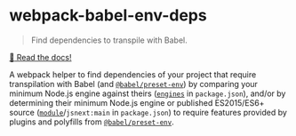# webpack-babel-env-deps

> Find dependencies to transpile with Babel.

[:book: Read the docs!](https://andersdjohnson.github.io/webpack-babel-env-deps/)

A webpack helper to find dependencies of your project that require transpilation with Babel (and [`@babel/preset-env`][@babel/preset-env])
by comparing your minimum Node.js engine against theirs ([`engines`][engines] in `package.json`), and/or by determining
their minimum Node.js engine or published
ES2015/ES6+ source ([`module`][module]/`jsnext:main` in `package.json`)
to require features provided by plugins and polyfills from [`@babel/preset-env`][@babel/preset-env].

[engines]: https://docs.npmjs.com/files/package.json#engines
[module]: https://github.com/rollup/rollup/wiki/pkg.module
[@babel/preset-env]: https://github.com/babel/babel-preset-env
